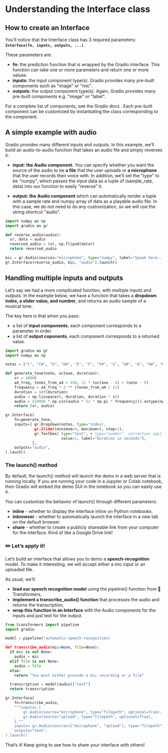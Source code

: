 # Understanding the Interface class

## How to create an Interface
You’ll notice that the Interface class has 3 required parameters: **`Interface(fn, inputs, outputs, ...)`**.

These parameters are:
- **fn:** the prediction function that is wrapped by the Gradio interface. This function can take one or more parameters and return one or more values
- **inputs:** the input component type(s). Gradio provides many pre-built components such as "image" or "mic".
- **outputs:** the output component type(s). Again, Gradio provides many pre-built components e.g. "image" or "label".

For a complete list of components, see the Gradio docs . Each pre-built component can be customized by instantiating the class corresponding to the component.

## A simple example with audio
Gradio provides many different inputs and outputs.
In this example, we’ll build an audio-to-audio function that takes an audio file and simply reverses it.

- **input: the Audio component.** You can specify whether you want the source of the audio to be **a file** that the user uploads or **a microphone** that the user records their voice with.
In addition, we’ll set the "type" to be "numpy", which passes the input data as a tuple of (sample_rate, data) into our function to easily “reverse” it.

- **output: the Audio component** which can automatically render a tuple with a sample rate and numpy array of data as a playable audio file. In this case, we do not need to do any customization, so we will use the string shortcut "audio".

```python
import numpy as np
import gradio as gr

def reverse_audio(audio):
  sr, data = audio
  reversed_audio = (sr, np.flipud(data))
  return reversed_audio

mic = gr.Audio(sources="microphone", type="numpy", label="Speak here...")
gr.Interface(reverse_audio, mic, "audio").launch()
```

## Handling multiple inputs and outputs
Let’s say we had a more complicated function, with multiple inputs and outputs. 
In the example below, we have a function that takes a **dropdown index, a slider value, and number**, and returns an audio sample of a musical tone.

The key here is that when you pass:
- a list of **input components**, each component corresponds to a parameter in order.
- a list of **output coponents**, each component corresponds to a returned value.


```python
import gradio as gr
import numpy as np

notes = ["C", "C#", "D", "D#", "E", "F", "F#", "G", "G#", "A", "A#", "B"]

def generate_tone(note, octave, duration):
    sr = 48000
    a4_freq, tones_from_a4 = 440, 12 * (octave - 4) + (note - 9)
    frequency = a4_freq * 2 ** (tones_from_a4 / 12)
    duration = int(duration)
    audio = np.linspace(0, duration, duration * sr)
    audio = (20000 * np.sin(audio * (2 * np.pi * frequency))).astype(np.int16)
    return (sr, audio)

gr.Interface(
    fn=generate_tone,
    inputs=[ gr.Dropdown(notes, type="index),
             gr.Slider(minimum=4, maximum=6, step=1),
             gr.Textbox( type="text", # type="number"  correction applied
                         value=1, label="Duration in seconds"),
            ],
    outputs="audio",
).lauch()
```

### The launch() method

By default, the launch() method will launch the demo in a web server that is running locally. If you are running your code in a Jupyter or Colab notebook, then Gradio will embed the demo GUI in the notebook so you can easily use it.

You can customize the behavior of launch() through different parameters:

- **inline** - whether to display the interface inline on Python notebooks.
- **inbrowser** - whether to automatically launch the interface in a new tab on the default browser.
- **share** - whether to create a publicly shareable link from your computer for the interface. Kind of like a Google Drive link!

### ✏️ Let’s apply it!

Let’s build an interface that allows you to demo a **speech-recognition** model. To make it interesting, we will accept either a mic input or an uploaded file.

As usual, we’ll:
- **load our speech recognition model** using the pipeline() function from 🤗 Transformers,
- **implement a transcribe_audio() function** that processes the audio and returns the transcription,
- **wrap this function in an Interface** with the Audio components for the inputs and just text for the output.

```python
from transformers import pipeline
import gradio

model = pipeline("automatic-speech-recognition)

def transcribe_audio(mic=None, file=None):
  if mic is not None:
    audio = mic
  elif file is not None:
    audio = file
  else: 
    return "You must either provide a mic recording or a file"

  transcription = model(audio)["text"]
  return transcription

gr.Interface(
    fn=transcribe_audio,
    """inputs= [
        gr.Audio(source="microphone", type="filepath", optional=True),
        gr.Audio(source="upload", type="filepath", optional=True),
    ],""
    inputs= gr.Audio(sources=["microphone", "upload"], type="filepath"),  # correction applied
    outputs="text",
).launch()
```
That’s it!
Keep going to see how to share your interface with others!
